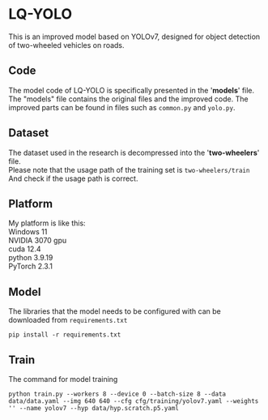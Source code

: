 # LQ-YOLO  
This is an improved model based on YOLOv7, designed for object detection of two-wheeled vehicles on roads.    

## Code  
The model code of LQ-YOLO is specifically presented in the '**models**' file.  
The "models" file contains the original files and the improved code. The improved parts can be found in files such as `common.py` and `yolo.py`.  

## Dataset  
The dataset used in the research is decompressed into the '**two-wheelers**' file.    
Please note that the usage path of the training set is `two-wheelers/train`  
And check if the usage path is correct.    

## Platform    
My platform is like this:    
Windows 11    
NVIDIA 3070 gpu    
cuda 12.4    
python 3.9.19    
PyTorch 2.3.1    

## Model    
The libraries that the model needs to be configured with can be downloaded from `requirements.txt `     
```
pip install -r requirements.txt

```

## Train  
The command for model training    

```
python train.py --workers 8 --device 0 --batch-size 8 --data data/data.yaml --img 640 640 --cfg cfg/training/yolov7.yaml --weights '' --name yolov7 --hyp data/hyp.scratch.p5.yaml

```


